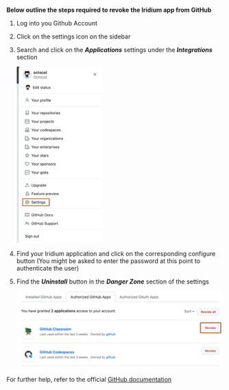 **Below outline the steps required to revoke the Iridium app from GitHub**

1. Log into you Github Account
2. Click on the settings icon on the sidebar
3. Search and click on the **_Applications_** settings under the **_Integrations_** section

   <img src="../images/GitHub-Sidebar.png" alt="drawing" width="200"/>

4. Find your Iridium application and click on the corresponding configure button
   (You might be asked to enter the password at this point to authenticate the user)
5. Find the **_Uninstall_** button in the **_Danger Zone_** section of the settings

   <img src="../images/GitHub-Authorized-Apps.png" alt="drawing" width="600"/>

For further help, refer to the official [GitHub documentation](https://docs.github.com/en/apps/using-github-apps/reviewing-and-revoking-authorization-of-github-apps)
